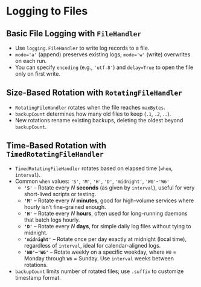 # Logging to Files

## Basic File Logging with `FileHandler`

- Use `logging.FileHandler` to write log records to a file.
- `mode='a'` (append) preserves existing logs; `mode='w'` (write) overwrites on each run.
- You can specify `encoding` (e.g., `'utf-8'`) and `delay=True` to open the file only on first write.

## Size-Based Rotation with `RotatingFileHandler`

- `RotatingFileHandler` rotates when the file reaches `maxBytes`.
- `backupCount` determines how many old files to keep (`.1`, `.2`, …).
- New rotations rename existing backups, deleting the oldest beyond `backupCount`.

## Time-Based Rotation with `TimedRotatingFileHandler`

- `TimedRotatingFileHandler` rotates based on elapsed time (`when`, `interval`).
- Common `when` values: `'S'`, `'M'`, `'H'`, `'D'`, `'midnight'`, `'W0'`-`'W6'`
  - **`'S'`** – Rotate every _N_ **seconds** (as given by `interval`), useful for very short-lived scripts or testing.
  - **`'M'`** – Rotate every _N_ **minutes**, good for high-volume services where hourly isn’t fine-grained enough.
  - **`'H'`** – Rotate every _N_ **hours**, often used for long-running daemons that batch logs hourly.
  - **`'D'`** – Rotate every _N_ **days**, for simple daily log files without tying to midnight.
  - **`'midnight'`** – Rotate once per day exactly at midnight (local time), regardless of `interval`, ideal for calendar-aligned logs.
  - **`'W0'`–`'W6'`** – Rotate weekly on a specific weekday, where `W0` = Monday through `W6` = Sunday. Use `interval` weeks between rotations.
- `backupCount` limits number of rotated files; use `.suffix` to customize timestamp format.
